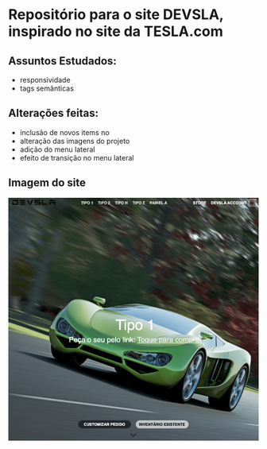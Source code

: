 # Repositório para o site DEVSLA, inspirado no site da TESLA.com

## Assuntos Estudados:
* responsividade
* tags semânticas

## Alterações feitas:
* inclusão de novos items no <main></main>
* alteração das imagens do projeto
* adição do menu lateral
* efeito de transição no menu lateral

## Imagem do site
![imagem do site](https://github.com/alissonrangel/b7web-devsla/blob/main/assets/images/site.png?raw=true)
